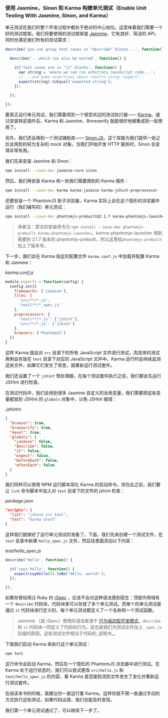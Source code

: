### 使用 Jasmine，Sinon 和 Karma 构建单元测试（Enable Unit Testing With Jasmine, Sinon, and Karma）

单元测试在我们的整个开发过程中都处于绝对的中心地位。这意味着我们需要一个好的测试框架。我们将要使用的测试框架是 [Jasmine](https://jasmine.github.io/2.3/introduction.html)，它有良好、简洁的 API，同时也满足我们所有的测试需求：

```js
describe('you can group test cases in "describe" blocks...', function() {

  describe('...which can also be nested', function() {

    it('test cases are in "it" blocks', function() {
      var string = 'where we can run arbitrary JavaScript code...';
      // ...and make assertions about results using "expect":
      expect(string).toEqual('expected string');
    });

  });

});
```

要真正运行单元测试，我们需要用到一个很受欢迎的测试执行器—— [Karma](http://karma-runner.github.io/)。通过安装特定插件后，Karma 和 Jasmine、Browserify 就能很好地被集成到一起使用了。

另外，我们还会用到一个测试辅助库—— [Sinon.JS](https://sinonjs.org/)，这个库能为我们提供一些之后会用到的较为复杂的 mock 对象。当我们开始开发 HTTP 服务时，Sinon 会变得非常有用。

我们先来安装 Jasmine 和 Sinon：

```bash
npm install --save-dev jasmine-core sinon
```

然后，我们再安装 Karma 和一些我们需要用到的 Karma 插件：

```bash
npm install --save-dev karma karma-jasmine karma-jshint-preprocessor
```

还要安装一个 PhantomJS 影子浏览器，Karma 实际上会在这个隐形的浏览器中运行（我们编写的）单元测试：

```bash
npm install --save-dev phantomjs-prebuilt@2.1.7 karma-phantomjs-launcher
```

> 译者注：原文的安装命令为 `npm install --save-dev phantomjs-prebuilt karma-phantomjs-launcher`。karma-phantomjs-launcher 用到需要到 2.1.7 版本的 phantomjs-prebuilt，所以这里给`phantomjs-prebuilt`加上了版本号。

下一步，我们会在 Karma 指定的配置文件 `karma.conf.js` 中加载并配置 Karma 和 Jasmine：

_karma.conf.js_

```js
module.exports = function(config) {
  config.set({
    frameworks: ['jasmine'],
    files: [
      'src/**/*.js',
      'test/**/*_spec.js'
    ],
    preprocessors: {
      'test/**/*.js': ['jshint'],
      'src/**/*.js': ['jshint']
    },
    browsers: ['PhantomJS']
  })
}
```

这样 Karma 就会对 `src` 目录下的所有 JavaScript 文件进行测试，而具体的测试用例会存放在 `test` 目录下对应的 JavaScript 文件中。Karma 运行时会持续监测这些文件，如果它们发生了改变，就重新运行测试套件。

我们还设置了一个 `jshint` 预处理器，在每个测试套件执行之前，我们都会先运行 JSHint 进行检查。

在测试代码中，我们会用到很多 Jasmine 自定义的全局变量，我们需要把这些变量都放到 JSHint 的 `globals` 对象中，以免 JSHint 报错：

_.jshintrc_

```json
{
  "browser": true,
  "browserify": true,
  "devel": true,
  "globals": {
    "jasmine": false,
    "describe": false,
    "it": false,
    "expect": false,
    "beforeEach": false,
    "afterEach": false
  }
}
```

我们同样可以使用 NPM 运行脚本简化 Karma 的启动命令。但在此之前，我们要让 `lint` 命令脚本中加入对 `test` 目录下的文件的 jshint 检查：

_package.json_

```json
"scripts": {
  "lint": "jshint src test",
  "test": "karma start"
}
```

这样我们就做好了运行单元测试的准备了。下面，我们先来创建一个测试文件，在 `test` 目录中新建 `hello_spec.js` 文件，然后往里面添加以下内容：

_test/hello_spec.js_

```js
describe('Hello', function() {

  it('says hello', function() {
    expect(sayHello()).toBe('Hello, world!');
  });

});
```

如果你曾经用过 Ruby 的 [rSpec](http://rspec.info/) ，应该不会对这种语法感到陌生：顶层作用域有一个 `describe` 代码块，代码块里可以存放了多个单元测试。而单个的单元测试是通过 `it` 代码块进行定义的，每个单元测试都定义了一个名称和一个测试函数。

> Jasmine （或 rSpec）使用的语法来源于 [行为驱动型开发模式](http://en.wikipedia.org/wiki/Behavior-driven_development)。`describe` 和 `it` 代码块一同定义了代码的行为。这也是我们为测试文件加上 `_spec.js` 后缀的原因，这些测试文件相当于代码的_说明书_。

下面我们启动 Karma 来执行这个单元测试：

```bash
npm test
```

这行命令会启动 Karma，然后在一个隐形的 PhantomJS 浏览器中进行测试。在 Karma 处于运行状态时，我们可以尝试更改 `src/hello.js` 和 `test/hello_spec.js` 的内容，看 Karma 是否能检测到文件发生了变化并重新运行测试套件。

在阅读本书的时候，我建议你一直运行着 Karma。这样你就不用一直通过手动的方式执行这些测试，如果代码出错，我们也能及时发现。

我们第一个单元测试通过了，可以继续下一步了。

